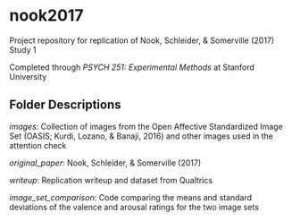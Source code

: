 # nook2017

Project repository for replication of Nook, Schleider, & Somerville (2017) Study 1

Completed through _PSYCH 251: Experimental Methods_ at Stanford University

## Folder Descriptions

_images_: Collection of images from the Open Affective Standardized Image Set (OASIS; Kurdi, Lozano, & Banaji, 2016) and other images used in the attention check

_original_paper_: Nook, Schleider, & Somerville (2017)

_writeup_: Replication writeup and dataset from Qualtrics

_image_set_comparison_: Code comparing the means and standard deviations of the valence and arousal ratings for the two image sets